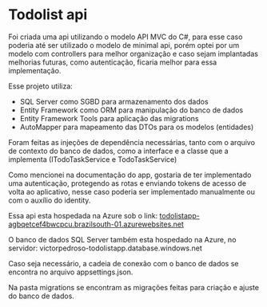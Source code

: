 # Todolist api

Foi criada uma api utilizando o modelo API MVC do C#, para esse caso poderia até ser utilizado o modelo de minimal api, porém optei por um modelo com controllers para melhor organização e caso sejam implantadas melhorias futuras, como autenticação, ficaria melhor para essa implementação.

Esse projeto utiliza:
- SQL Server como SGBD para armazenamento dos dados
- Entity Framework como ORM para manipulação do banco de dados
- Entity Framework Tools para aplicação das migrations
- AutoMapper para mapeamento das DTOs para os modelos (entidades)

Foram feitas as injeções de dependência necessárias, tanto com o arquivo de contexto do banco de dados, como a interface e a classe que a implementa (ITodoTaskService e TodoTaskService)

Como mencionei na documentação do app, gostaria de ter implementado uma autenticação, protegendo as rotas e enviando tokens de acesso de volta ao aplicativo, nesse caso poderia ser implementado manualmente ou com o auxílio do identity.

Essa api esta hospedada na Azure sob o link: [todolistapp-agbqetcef4bwcpcu.brazilsouth-01.azurewebsites.net](https://todolistapp-agbqetcef4bwcpcu.brazilsouth-01.azurewebsites.net/swagger/index.html)

O banco de dados SQL Server também esta hospedado na Azure, no servidor: victorpedroso-todolistapp.database.windows.net

Caso seja necessário, a cadeia de conexão com o banco de dados se encontra no arquivo appsettings.json.

Na pasta migrations se encontram as migrações feitas para criação e ajuste do banco de dados.

